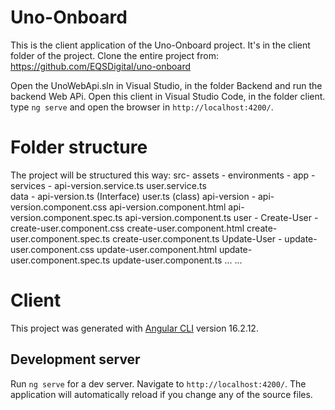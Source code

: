 # Uno-Onboard

This is the client application of the Uno-Onboard project. It's in the client folder of the project.
Clone the entire project from:
https://github.com/EQSDigital/uno-onboard

Open the UnoWebApi.sln in Visual Studio, in the folder Backend and run the backend Web APi.
Open this client in Visual Studio Code, in the folder client. type `ng serve` and open the browser in `http://localhost:4200/`.

# Folder structure
The project will be structured this way:
src-
	assets       -
	environments -
	app          -
		         services    -
                               api-version.service.ts
                               user.service.ts                             
		         data        - 
                               api-version.ts (Interface)
                               user.ts (class)
                 api-version -
                               api-version.component.css
                               api-version.component.html
                               api-version.component.spec.ts
                               api-version.component.ts
		         user        -
			                   Create-User -                                
                                             create-user.component.css
                                             create-user.component.html
                                             create-user.component.spec.ts
                                             create-user.component.ts
			                   Update-User -
                                             update-user.component.css
                                             update-user.component.html
                                             update-user.component.spec.ts
                                             update-user.component.ts
                ...
    ...

# Client

This project was generated with [Angular CLI](https://github.com/angular/angular-cli) version 16.2.12.

## Development server

Run `ng serve` for a dev server. Navigate to `http://localhost:4200/`. The application will automatically reload if you change any of the source files.

